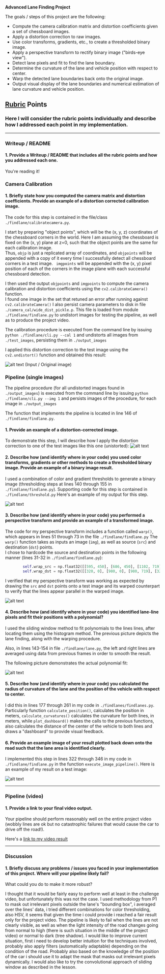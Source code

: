 **Advanced Lane Finding Project**

The goals / steps of this project are the following:

* Compute the camera calibration matrix and distortion coefficients given a set of chessboard images.
* Apply a distortion correction to raw images.
* Use color transforms, gradients, etc., to create a thresholded binary image.
* Apply a perspective transform to rectify binary image ("birds-eye view").
* Detect lane pixels and fit to find the lane boundary.
* Determine the curvature of the lane and vehicle position with respect to center.
* Warp the detected lane boundaries back onto the original image.
* Output visual display of the lane boundaries and numerical estimation of lane curvature and vehicle position.

[//]: # (Image References)

[image1]: ./test_images/test5.jpg "Input Image"
[image2]: ./output_images/undist_test5.jpg "Undistorted Image"
[image3]: ./pipeline_images/thres_undist_test5.jpg "Thresholded Binary Image"
[image4]: ./pipeline_images/warp_thres_undist_test5.jpg "Warped Image"
[image5]: ./pipeline_images/histogram.png "Histogram"
[image6]: ./pipeline_images/line_fit.png "Fit Visual"
[image7]: ./pipeline_images/output.png "Output"
[video1]: ./output_video/out_project_video_.mp4 "Video"

## [Rubric](https://review.udacity.com/#!/rubrics/571/view) Points

### Here I will consider the rubric points individually and describe how I addressed each point in my implementation.  

---

### Writeup / README

#### 1. Provide a Writeup / README that includes all the rubric points and how you addressed each one. 

You're reading it!

### Camera Calibration

#### 1. Briefly state how you computed the camera matrix and distortion coefficients. Provide an example of a distortion corrected calibration image.

The code for this step is contained in the file/class `./findlane/calibratecamera.py`.  

I start by preparing "object points", which will be the (x, y, z) coordinates of the chessboard corners in the world. 
Here I am assuming the chessboard is fixed on the (x, y) plane at z=0, such that the object points are the same for each calibration image.  
Thus, `objp` is just a replicated array of coordinates, and `objpoints` will be appended with a copy of it every time I successfully detect all chessboard corners in a test image.  `
imgpoints` will be appended with the (x, y) pixel position of each of the corners in the image plane with each successful chessboard detection.  

I then used the output `objpoints` and `imgpoints` to compute the camera calibration and distortion coefficients using the `cv2.calibrateCamera()` function.  
I found one image in the set that retuned an error after running against `cv2.calibrateCamera()` 
I also persist camera parameters to disk in file `./camera_cal/wide_dist_pickle.p`. 
This file is loaded from module `./findlane/findlane.py` to undistort images for testing the pipeline, as well as to produce the project video.

The calibration procedure is executed from the command line by issuing `python ./findlane/cli.py --cal 1` and undistorts all images from `./test_images`,
persisting them in `./output_images`

I applied this distortion correction to the test image using the `cv2.undistort()` function and obtained this result: 

![alt text][image1]
(Input / Original image)

### Pipeline (single images)

The pipeline procedure (for all undistorted images found in `./output_images`) is executed from the command line by issuing `python ./findlane/cli.py --img 1` and persists 
images of the procedure, for each image in `./output_images`

The function that implements the pipeline is located in line 146 of `./findlane/findlane.py`.

#### 1. Provide an example of a distortion-corrected image.

To demonstrate this step, I will describe how I apply the distortion correction to one of the test images like this one (unistorted):
![alt text][image2]

#### 2. Describe how (and identify where in your code) you used color transforms, gradients or other methods to create a thresholded binary image.  Provide an example of a binary image result.

I used a combination of color and gradient thresholds to generate a binary image (thresholding steps at lines 140 through 155 in `./findlane/findlane.py`).
Supporting code for this step is contained in `./findlane/threshold.py`
Here's an example of my output for this step.

![alt text][image3]

#### 3. Describe how (and identify where in your code) you performed a perspective transform and provide an example of a transformed image.

The code for my perspective transform includes a function called `warp()`, which appears in lines 51 through 73 in the file `./findlane/findlane.py`
The `warp()` function takes as inputs an image (`img`), as well as source (`src`) and destination (`dst`) points.  
I chose to hardcode the source and destination points in the following manner (lines 31-32 in `./findlane/findlane.py`):

```python
        self.wrap_src = np.float32([[595, 450], [686, 450], [1102, 719], [206, 719]])
        self.wrap_dst = np.float32([[320, 0], [980, 0], [980, 719], [320, 719]])
```

I verified that my perspective transform was working as expected by drawing the `src` and `dst` points onto a test image and its warped 
counterpart to verify that the lines appear parallel in the warped image.

![alt text][image5]

#### 4. Describe how (and identify where in your code) you identified lane-line pixels and fit their positions with a polynomial?

I used the sliding window method to fit polynomials to the lines lines, after locating them using the histogram method.
The previous picture depicts the lane finding, along with the warping procedure.

Also, in lines 143-154 in file `./findlane/lane.py`, the left and right lines are averaged using data from previous frames 
in order to smooth the result.

The following picture demonstrates the actual polynomial fit:

![alt text][image6]

#### 5. Describe how (and identify where in your code) you calculated the radius of curvature of the lane and the position of the vehicle with respect to center.

I did this in lines 177 through 261 in my code in `./findlanes/findlanes.py`. Particularly function `calculate_position()`, calculates the position in meters, 
`calculate_curvatures()` calculates the curvature for both lines, in meters, while `plot_dashboard()` makes the calls to the previous functions, also calculates
the distance of the center of the vehicle to both lines and draws a "dashboard" to provide visual feedback.  

#### 6. Provide an example image of your result plotted back down onto the road such that the lane area is identified clearly.

I implemented this step in lines 322 through 346 in my code in `./findlane/findlane.py` in the function `execute_image_pipeline()`.  Here is an example of my result on a test image:

![alt text][image7]

---

### Pipeline (video)

#### 1. Provide a link to your final video output.  
Your pipeline should perform reasonably well on the entire project video (wobbly lines are ok but no catastrophic failures that would cause the car to drive off the road!).

Here's a [link to my video result](./output_video/project_video.mp4)

---

### Discussion

#### 1. Briefly discuss any problems / issues you faced in your implementation of this project. Where will your pipeline likely fail?  
What could you do to make it more robust?

I thought that it would be fairly easy to perform well at least in the challenge video, but unfortunately this was not the case. I used methodology from P1 to mask out irrelevant pixels 
outside the lane's "bounding box", i averaged over the lines' data, i tried different combinations for color thresholding, also HSV, it seems that given the time i could provide
i reached a fair result only for the project video. The pipeline is likely to fail when the lines are not clearly visible, as well as when the light intensity of the road changes
going from normal to high (there is such situation in the middle of the project video) or normal to dark (tree shadow). I would like to improve current situation, first i need to
develop better intuition for the techniques involved, probably also apply filters (automatically adaptable) depending on the condition of the road. Probably also based on the 
knowledge of the position of the car i should use it to adapt the mask that masks out irrelevant pixels dynamically. I would also like to try the convolutional approach of sliding window
as described in the lesson.

